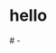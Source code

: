 <html>
    <head>
        <style>
            p{
            background color:blue;
            background size:20px;
            }
        </style>
    </head>
    <body>
        <h1>hello</h1>
    </body>
    </html># -
